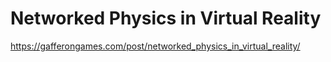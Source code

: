 # Networked Physics in Virtual Reality

https://gafferongames.com/post/networked_physics_in_virtual_reality/